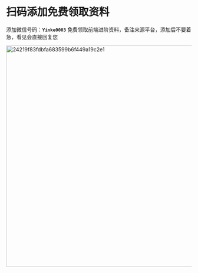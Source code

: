 <h1>扫码添加免费领取资料</h1>

添加微信号码：**`Yinke0003`** 免费领取前端进阶资料，备注来源平台，添加后不要着急，看见会直接回复您

<img width="600" alt="24219f83fdbfa683599b6f449a19c2e1" src="https://github.com/user-attachments/assets/dd1a52a0-bbd4-4377-8949-a30ffdc7acd7" />
